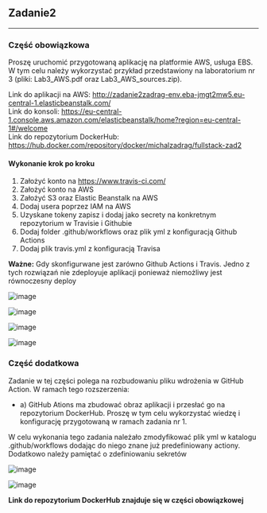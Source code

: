 ## Zadanie2
---
### Część obowiązkowa

Proszę uruchomić przygotowaną aplikację na platformie AWS, usługa EBS. W tym celu należy wykorzystać przykład przedstawiony na laboratorium nr 3 (pliki: Lab3_AWS.pdf oraz Lab3_AWS_sources.zip). 

Link do aplikacji na AWS: http://zadanie2zadrag-env.eba-jmgt2mw5.eu-central-1.elasticbeanstalk.com/ <br>
Link do konsoli: https://eu-central-1.console.aws.amazon.com/elasticbeanstalk/home?region=eu-central-1#/welcome <br>
Link do repozytorium DockerHub: https://hub.docker.com/repository/docker/michalzadrag/fullstack-zad2

#### Wykonanie krok po kroku
1. Założyć konto na https://www.travis-ci.com/
2. Założyć konto na AWS
3. Założyć S3 oraz Elastic Beanstalk na AWS
4. Dodaj usera poprzez IAM na AWS
5. Uzyskane tokeny zapisz i dodaj jako secrety na konkretnym repozytorium w Travisie i Githubie
6. Dodaj folder .github/workflows oraz plik yml z konfiguracją Github Actions
7. Dodaj plik travis.yml z konfiguracją Travisa

**Ważne:** Gdy skonfigurwane jest zarówno Github Actions i Travis. Jedno z tych rozwiązań nie zdeployuje aplikacji ponieważ niemożliwy jest równoczesny deploy

![image](https://user-images.githubusercontent.com/52106343/172451500-e0aadd54-febd-49b4-b5e3-6324b655ffb7.png)

![image](https://user-images.githubusercontent.com/52106343/172451802-744dd551-0e5f-4fa8-b4b1-270695770b8c.png)

![image](https://user-images.githubusercontent.com/52106343/172451927-b616beb4-a2fa-47ff-9f1e-2165d72aee27.png)

![image](https://user-images.githubusercontent.com/52106343/172451993-6501bd89-0750-46da-ba09-2fdfd902e618.png)

### Część dodatkowa

Zadanie w tej części polega na rozbudowaniu pliku wdrożenia w GitHub Action. W ramach tego rozszerzenia: 
- a) GitHub Ations ma zbudować obraz aplikacji i przesłać go na repozytorium DockerHub. Proszę w tym celu wykorzystać wiedzę i konfigurację przygotowaną w ramach zadania nr 1. 

W celu wykonania tego zadania należało zmodyfikować plik yml w katalogu .github/workflows dodając do niego znane już predefiniowany actiony. Dodatkowo należy pamiętać o zdefiniowaniu sekretów

![image](https://user-images.githubusercontent.com/52106343/172452875-7d4e51b8-659c-46d4-9caa-bf5d268dcc22.png)

![image](https://user-images.githubusercontent.com/52106343/172452962-aeb43adc-d72f-45f2-a730-0950d61b01de.png)

**Link do repozytorium DockerHub znajduje się w części obowiązkowej**
